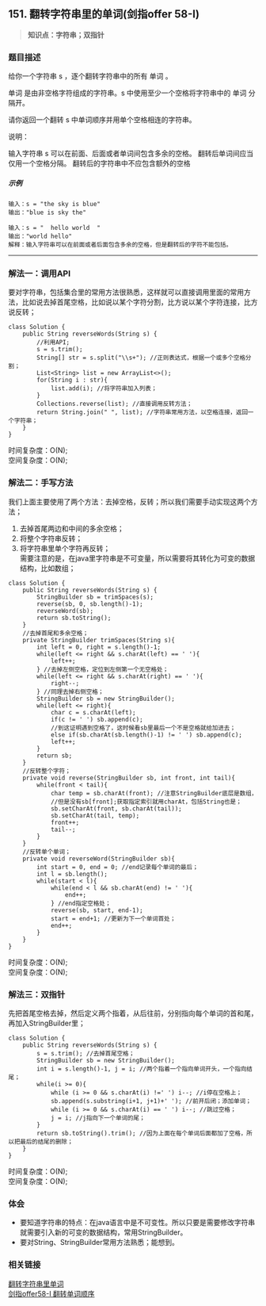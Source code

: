 ## 151. 翻转字符串里的单词(剑指offer 58-I)
> **知识点：字符串；双指针**
### 题目描述

给你一个字符串 s ，逐个翻转字符串中的所有 单词 。

单词 是由非空格字符组成的字符串。s 中使用至少一个空格将字符串中的 单词 分隔开。

请你返回一个翻转 s 中单词顺序并用单个空格相连的字符串。

说明：

输入字符串 s 可以在前面、后面或者单词间包含多余的空格。
翻转后单词间应当仅用一个空格分隔。
翻转后的字符串中不应包含额外的空格



##### 示例

```
输入：s = "the sky is blue"
输出："blue is sky the"

输入：s = "  hello world  "
输出："world hello"
解释：输入字符串可以在前面或者后面包含多余的空格，但是翻转后的字符不能包括。
```
---
### 解法一：调用API
要对字符串，包括集合里的常用方法很熟悉，这样就可以直接调用里面的常用方法，比如说去掉首尾空格，比如说以某个字符分割，比方说以某个字符连接，比方说反转；
```
class Solution {
    public String reverseWords(String s) {
        //利用API;
        s = s.trim();
        String[] str = s.split("\\s+"); //正则表达式，根据一个或多个空格分割；
        List<String> list = new ArrayList<>();
        for(String i : str){
            list.add(i); //将字符串加入列表；
        }
        Collections.reverse(list); //直接调用反转方法；
        return String.join(" ", list); //字符串常用方法，以空格连接，返回一个字符串；
    }
}
```
时间复杂度：O(N);      
空间复杂度：O(N);

### 解法二：手写方法
我们上面主要使用了两个方法：去掉空格，反转；所以我们需要手动实现这两个方法；       
1. 去掉首尾两边和中间的多余空格；      
2. 将整个字符串反转；
3. 将字符串里单个字符再反转；      
需要注意的是，在java里字符串是不可变量，所以需要将其转化为可变的数据结构，比如数组；
```
class Solution {
    public String reverseWords(String s) {
        StringBuilder sb = trimSpaces(s); 
        reverse(sb, 0, sb.length()-1);
        reverseWord(sb);
        return sb.toString();
    }
    //去掉首尾和多余空格；
    private StringBuilder trimSpaces(String s){
        int left = 0, right = s.length()-1;
        while(left <= right && s.charAt(left) == ' '){
            left++;
        } //去掉左侧空格，定位到左侧第一个无空格处；
        while(left <= right && s.charAt(right) == ' '){
            right--;
        } //同理去掉右侧空格；
        StringBuilder sb = new StringBuilder();
        while(left <= right){
            char c = s.charAt(left);
            if(c != ' ') sb.append(c);
            //到这证明遇到空格了，这时候看sb里最后一个不是空格就给加进去；
            else if(sb.charAt(sb.length()-1) != ' ') sb.append(c);
            left++;
        }
        return sb;
    }
    //反转整个字符；
    private void reverse(StringBuilder sb, int front, int tail){
        while(front < tail){
            char temp = sb.charAt(front); //注意StringBuilder底层是数组，
            //但是没有sb[front];获取指定索引就用charAt，包括String也是；
            sb.setCharAt(front, sb.charAt(tail));
            sb.setCharAt(tail, temp);
            front++;
            tail--;
        }
    }
    //反转单个单词；
    private void reverseWord(StringBuilder sb){
        int start = 0, end = 0; //end记录每个单词的最后；
        int l = sb.length();
        while(start < l){
            while(end < l && sb.charAt(end) != ' '){
                end++;
            } //end指定空格处；
            reverse(sb, start, end-1);
            start = end+1; //更新为下一个单词首处；
            end++;
        }
    }
}
```
时间复杂度：O(N);      
空间复杂度：O(N);

### 解法三：双指针
先把首尾空格去掉，然后定义两个指着，从后往前，分别指向每个单词的首和尾，再加入StringBuilder里；
```
class Solution {
    public String reverseWords(String s) {
        s = s.trim(); //去掉首尾空格；
        StringBuilder sb = new StringBuilder();
        int i = s.length()-1, j = i; //两个指着一个指向单词开头，一个指向结尾；
        while(i >= 0){
            while (i >= 0 && s.charAt(i) !=' ') i--; //i停在空格上；
            sb.append(s.substring(i+1, j+1)+' '); //前开后闭；添加单词；
            while (i >= 0 && s.charAt(i) == ' ') i--; //跳过空格；
            j = i; //j指向下一个单词的尾；
        }
        return sb.toString().trim(); //因为上面在每个单词后面都加了空格，所以把最后的结尾的删除；
    }
}
```
时间复杂度：O(N);     
空间复杂度：O(N);
### 体会
- 要知道字符串的特点：在java语言中是不可变性。所以只要是需要修改字符串就需要引入新的可变的数据结构，常用StringBuilder。
- 要对String、StringBuilder常用方法熟悉；能想到。

### 相关链接
[翻转字符串里单词](https://leetcode-cn.com/problems/reverse-words-in-a-string/solution/fan-zhuan-zi-fu-chuan-li-de-dan-ci-by-leetcode-sol/)      
[剑指offer58-I 翻转单词顺序](https://leetcode-cn.com/problems/fan-zhuan-dan-ci-shun-xu-lcof/solution/mian-shi-ti-58-i-fan-zhuan-dan-ci-shun-xu-shuang-z/)
